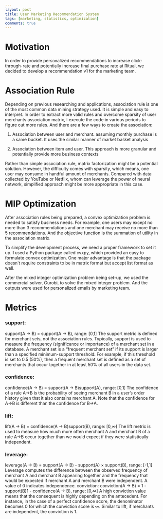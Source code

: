 ```yaml
---
layout: post
title: User Marketing Recommendation System
tags: [marketing, statistics, optimization]
comments: true
---
```


# Motivation
In order to provide personalized recommendations to increase click-through-rate and potentially increase final purchase rate at Ritual, we decided to develop a recommendation v1 for the marketing team.

# Association Rule

Depending on previous researching and applications, association rule is one of the most common data mining strategy used. It is simple and easy to interpret. In order to extract more valid rules and overcome sparsity of user merchants association matrix, I execute the code in various periods to figure out more rules. And there are a few ways to create the association:

1. Association between user and merchant. assuming monthly purchase is a same bucket. It uses the similar manner of market basket analysis

2. Association between item and user. This approach is more granular and potentially provide more business contexts

Rather than simple association rule, matrix factorization might be a potential solution. However, the difficulty comes with sparsity, which means, one user may consume in handful amount of merchants. Compared with data collected by YouTube or Netflix, whom can leverage the power of neural network, simplified approach might be more appropriate in this case.

# MIP Optimization

After association rules being prepared, a convex optimization problem is needed to satisfy business needs. For example, one users may except no more than 3 recommendations and one merchant may receive no more than 5 recommendations. And the objective function is the summation of utility in the association matrix.

To simplify the development process, we need a proper framework to set it up. I used a Python package called cvxpy, which provided an easy to formulate convex optimization. One major advantage is that the package doesn't require constraints to be in matrix format but accept list format as well.

After the mixed integer optimization problem being set-up, we used the commercial solver, Gurobi, to solve the mixed integer problem. And the outputs were used for personalized emails by marketing team. 

# Metrics
### support:
support(A → B) = support(A → B), 	range: [0,1]
The support metric is defined for merchant sets, not the association rules. Typically, support is used to measure the frequency (significance or importance) of a merchant set in a database. A merchant set is a “frequent merchant set” if its support is larger than a specified minimum-support threshold. For example, if this threshold is set to 0.5 (50%), then a frequent merchant set is defined as a set of merchants that occur together in at least 50% of all users in the data set.         
### confidence:           
confidence(A → B) = support(A → B)support(A), 	range: [0,1]
The confidence of a rule A→B is the probability of seeing merchant B in a user’s order history given that it also contains merchant A. Note that the confidence for A→B is different than the confidence for B→A.
### lift:
lift(A → B) = confidence(A → B)support(B), 	range: [0,∞]
The lift metric is used to measure how much more often merchant A and merchant B of a rule A→B occur together than we would expect if they were statistically independent.
### leverage:
leverage(A → B) = support(A → B) - support(A) $\times$ support(B), 	range: [-1,1]
Leverage computes the difference between the observed frequency of merchant A and merchant B appearing together and the frequency that would be expected if merchant  A and merchant B were independent. A value of 0 indicates independence.
conviction:
conviction(A → B) = 1 - support(B)1 - confidence(A → B), 	range: [0,∞]
A high conviction value means that the consequent is highly depending on the antecedent. For instance, in the case of a perfect confidence score, the denominator becomes 0 for which the conviction score is ∞. Similar to lift, if merchants are independent, the conviction is 1.

